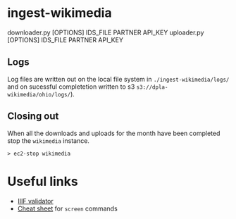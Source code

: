 # ingest-wikimedia

downloader.py [OPTIONS] IDS_FILE PARTNER API_KEY
uploader.py [OPTIONS] IDS_FILE PARTNER API_KEY

## Logs

Log files are written out on the local file system in `./ingest-wikimedia/logs/` and on sucessful completetion written to s3 `s3://dpla-wikimedia/ohio/logs/`).

## Closing out

When all the downloads and uploads for the month have been completed stop the `wikimedia` instance.

```shell
> ec2-stop wikimedia
```

# Useful links

- [IIIF validator](https://presentation-validator.iiif.io/i)
- [Cheat sheet](https://gist.github.com/jctosta/af918e1618682638aa82) for `screen` commands

